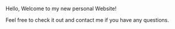 Hello, Welcome to my new personal Website!

Feel free to check it out and contact me if you have any questions.
